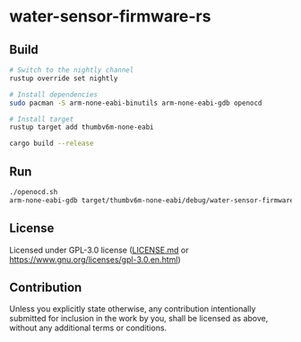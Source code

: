 # water-sensor-firmware-rs

## Build

```Bash
# Switch to the nightly channel
rustup override set nightly

# Install dependencies
sudo pacman -S arm-none-eabi-binutils arm-none-eabi-gdb openocd

# Install target
rustup target add thumbv6m-none-eabi

cargo build --release
```

## Run

```Bash
./openocd.sh
arm-none-eabi-gdb target/thumbv6m-none-eabi/debug/water-sensor-firmware
```

## License

Licensed under GPL-3.0 license ([LICENSE.md](LICENSE.md) or
https://www.gnu.org/licenses/gpl-3.0.en.html)

## Contribution

Unless you explicitly state otherwise, any contribution intentionally submitted
for inclusion in the work by you, shall be licensed as above, without any
additional terms or conditions.
